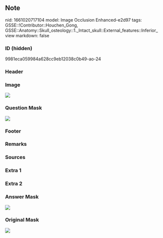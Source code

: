 ## Note
nid: 1661020717104
model: Image Occlusion Enhanced-e2d97
tags: GSSE::!Contributor::Houchen_Gong, GSSE::Anatomy::Skull_osteology::1._Intact_skull::External_features::Inferior_view
markdown: false

### ID (hidden)
9981eca059984a628cc9eb12038c0b49-ao-24

### Header


### Image
<img src="tmppl1ou5y_.png">

### Question Mask
<img src="9981eca059984a628cc9eb12038c0b49-ao-24-Q.svg">

### Footer


### Remarks


### Sources


### Extra 1


### Extra 2


### Answer Mask
<img src="9981eca059984a628cc9eb12038c0b49-ao-24-A.svg">

### Original Mask
<img src="9981eca059984a628cc9eb12038c0b49-ao-O.svg">
